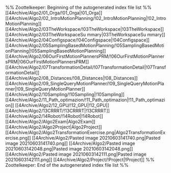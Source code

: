 %% Zoottelkeeper: Beginning of the autogenerated index file list  %%
 [[4Archive/Algo2/01_Orga/!01_Orga|!01_Orga]]
 [[4Archive/Algo2/02_IntroMotionPlanning/!02_IntroMotionPlanning|!02_IntroMotionPlanning]]
 [[4Archive/Algo2/03TheWorkspace/!03TheWorkspace|!03TheWorkspace]]
 [[4Archive/Algo2/03TheWorkspaceSu mmary|03TheWorkspaceSu mmary]]
 [[4Archive/Algo2/04Configspace/!04Configspace|!04Configspace]]
 [[4Archive/Algo2/05SamplingBasedMotionPlanning/!05SamplingBasedMotionPlanning|!05SamplingBasedMotionPlanning]]
 [[4Archive/Algo2/06OurFirstMotionPlannersPRM/!06OurFirstMotionPlannersPRM|!06OurFirstMotionPlannersPRM]]
 [[4Archive/Algo2/07TransformationDetail/!07TransformationDetail|!07TransformationDetail]]
 [[4Archive/Algo2/08_Distances/!08_Distances|!08_Distances]]
 [[4Archive/Algo2/09_SingleQueryMotionPlanner/!09_SingleQueryMotionPlanner|!09_SingleQueryMotionPlanner]]
 [[4Archive/Algo2/10Sampling/!10Sampling|!10Sampling]]
 [[4Archive/Algo2/11_Path_optimazion/!11_Path_optimazion|!11_Path_optimazion]]
 [[4Archive/Algo2/12_GPU/!12_GPU|!12_GPU]]
 [[4Archive/Algo2/13CRRRT/!13CRRRT|!13CRRRT]]
 [[4Archive/Algo2/14Robot/!14Robot|!14Robot]]
 [[4Archive/Algo2/Algo2Exam|Algo2Exam]]
 [[4Archive/Algo2/Algo2Project|Algo2Project]]
 [[4Archive/Algo2/Algo2TransformationExercise.png|Algo2TransformationExercise.png]]
 [[4Archive/Algo2/Pasted image 20210603141740.png|Pasted image 20210603141740.png]]
 [[4Archive/Algo2/Pasted image 20210603142048.png|Pasted image 20210603142048.png]]
 [[4Archive/Algo2/Pasted image 20210603142111.png|Pasted image 20210603142111.png]]
 [[4Archive/Algo2/Project/!Project|!Project]]
%% Zoottelkeeper: End of the autogenerated index file list  %%
